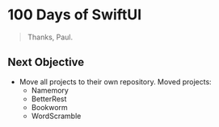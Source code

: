 # 100 Days of SwiftUI
> Thanks, Paul.

## Next Objective
- Move all projects to their own repository. Moved projects:
  - Namemory
  - BetterRest
  - Bookworm
  - WordScramble